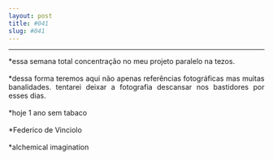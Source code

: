 ```yaml
---
layout: post
title: #041
slug: #041
---
```

---
<p class="description" style="text-align: justify;">
*essa semana total concentração no meu projeto paralelo na tezos. 
<br>
  <br>
*dessa forma teremos aqui não apenas referências  fotográficas mas muitas banalidades. tentarei deixar a fotografia descansar nos bastidores por esses dias.
<br>
  <br>
*hoje 1 ano sem tabaco
<br>
  <br>
*Federico de Vinciolo
<br>
  <br>
*alchemical imagination
<br>
  <br>
